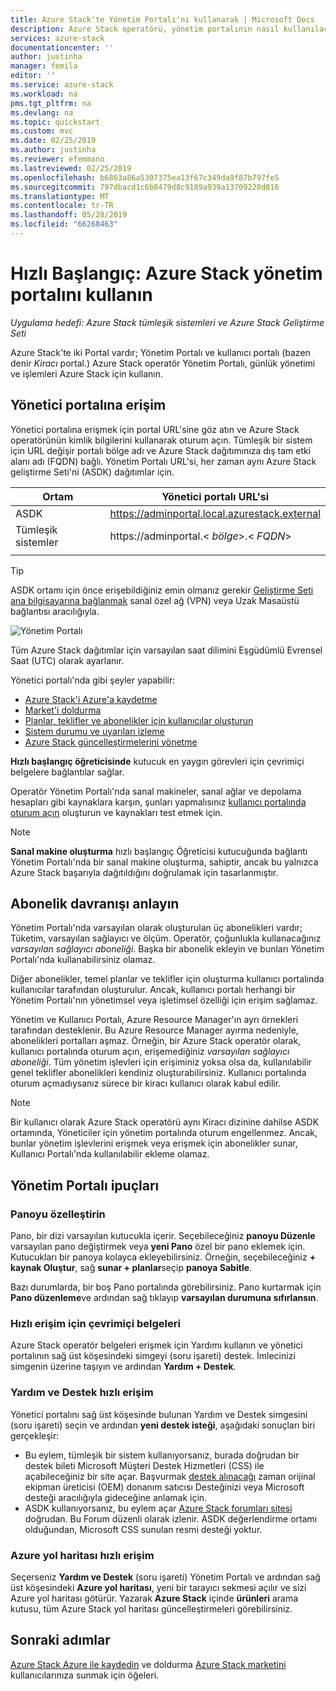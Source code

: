 ```yaml
---
title: Azure Stack'te Yönetim Portalı'nı kullanarak | Microsoft Docs
description: Azure Stack operatörü, yönetim portalının nasıl kullanılacağını öğrenin.
services: azure-stack
documentationcenter: ''
author: justinha
manager: femila
editor: ''
ms.service: azure-stack
ms.workload: na
pms.tgt_pltfrm: na
ms.devlang: na
ms.topic: quickstart
ms.custom: mvc
ms.date: 02/25/2019
ms.author: justinha
ms.reviewer: efemmano
ms.lastreviewed: 02/25/2019
ms.openlocfilehash: b6863a86a5307375ea13f67c349da9f87b797fe5
ms.sourcegitcommit: 797dbacd1c6b8479d8c9189a939a13709228d816
ms.translationtype: MT
ms.contentlocale: tr-TR
ms.lasthandoff: 05/28/2019
ms.locfileid: "66268463"
---
```

# <a name="quickstart-use-the-azure-stack-administration-portal"></a>Hızlı Başlangıç: Azure Stack yönetim portalını kullanın

*Uygulama hedefi: Azure Stack tümleşik sistemleri ve Azure Stack Geliştirme Seti*

Azure Stack'te iki Portal vardır; Yönetim Portalı ve kullanıcı portalı (bazen denir *Kiracı* portal.) Azure Stack operatör Yönetim Portalı, günlük yönetimi ve işlemleri Azure Stack için kullanın.

## <a name="access-the-administrator-portal"></a>Yönetici portalına erişim

Yönetici portalına erişmek için portal URL'sine göz atın ve Azure Stack operatörünün kimlik bilgilerini kullanarak oturum açın. Tümleşik bir sistem için URL değişir portalı bölge adı ve Azure Stack dağıtımınıza dış tam etki alanı adı (FQDN) bağlı. Yönetim Portalı URL'si, her zaman aynı Azure Stack geliştirme Seti'ni (ASDK) dağıtımlar için. 

| Ortam | Yönetici portalı URL'si |   
| -- | -- | 
| ASDK| https://adminportal.local.azurestack.external  |
| Tümleşik sistemler | https://adminportal.&lt; *bölge*&gt;.&lt; *FQDN*&gt; | 
| | |

> [!TIP]
> ASDK ortamı için önce erişebildiğiniz emin olmanız gerekir [Geliştirme Seti ana bilgisayarına bağlanmak](../asdk/asdk-connect.md) sanal özel ağ (VPN) veya Uzak Masaüstü bağlantısı aracılığıyla.

 ![Yönetim Portalı](media/azure-stack-manage-portals/admin-portal.png)

Tüm Azure Stack dağıtımlar için varsayılan saat dilimini Eşgüdümlü Evrensel Saat (UTC) olarak ayarlanır. 

Yönetici portalı'nda gibi şeyler yapabilir:

* [Azure Stack'i Azure'a kaydetme](azure-stack-registration.md)
* [Market'i doldurma](azure-stack-download-azure-marketplace-item.md)
* [Planlar, teklifler ve abonelikler için kullanıcılar oluşturun](azure-stack-plan-offer-quota-overview.md)
* [Sistem durumu ve uyarıları izleme](azure-stack-monitor-health.md)
* [Azure Stack güncelleştirmelerini yönetme](azure-stack-updates.md)

**Hızlı başlangıç öğreticisinde** kutucuk en yaygın görevleri için çevrimiçi belgelere bağlantılar sağlar.

Operatör Yönetim Portalı'nda sanal makineler, sanal ağlar ve depolama hesapları gibi kaynaklara karşın, şunları yapmalısınız [kullanıcı portalında oturum açın](../user/azure-stack-use-portal.md) oluşturun ve kaynakları test etmek için.

>[!NOTE]
>**Sanal makine oluşturma** hızlı başlangıç Öğreticisi kutucuğunda bağlantı Yönetim Portalı'nda bir sanal makine oluşturma, sahiptir, ancak bu yalnızca Azure Stack başarıyla dağıtıldığını doğrulamak için tasarlanmıştır.

## <a name="understand-subscription-behavior"></a>Abonelik davranışı anlayın

Yönetim Portalı'nda varsayılan olarak oluşturulan üç abonelikleri vardır; Tüketim, varsayılan sağlayıcı ve ölçüm. Operatör, çoğunlukla kullanacağınız *varsayılan sağlayıcı aboneliği*. Başka bir abonelik ekleyin ve bunları Yönetim Portalı'nda kullanabilirsiniz olamaz. 

Diğer abonelikler, temel planlar ve teklifler için oluşturma kullanıcı portalında kullanıcılar tarafından oluşturulur. Ancak, kullanıcı portalı herhangi bir Yönetim Portalı'nın yönetimsel veya işletimsel özelliği için erişim sağlamaz.

Yönetim ve Kullanıcı Portalı, Azure Resource Manager'ın ayrı örnekleri tarafından desteklenir. Bu Azure Resource Manager ayırma nedeniyle, abonelikleri portalları aşmaz. Örneğin, bir Azure Stack operatör olarak, kullanıcı portalında oturum açın, erişemediğiniz *varsayılan sağlayıcı aboneliği*. Tüm yönetim işlevleri için erişiminiz yoksa olsa da, kullanılabilir genel teklifler abonelikleri kendiniz oluşturabilirsiniz. Kullanıcı portalında oturum açmadıysanız sürece bir kiracı kullanıcı olarak kabul edilir.

  >[!NOTE]
  >Bir kullanıcı olarak Azure Stack operatörü aynı Kiracı dizinine dahilse ASDK ortamında, Yöneticiler için yönetim portalında oturum engellenmez. Ancak, bunlar yönetim işlevlerini erişmek veya erişmek için abonelikler sunar, Kullanıcı Portalı'nda kullanılabilir ekleme olamaz.

## <a name="administration-portal-tips"></a>Yönetim Portalı ipuçları

### <a name="customize-the-dashboard"></a>Panoyu özelleştirin

Pano, bir dizi varsayılan kutucukla içerir. Seçebileceğiniz **panoyu Düzenle** varsayılan pano değiştirmek veya **yeni Pano** özel bir pano eklemek için. Kutucukları bir panoya kolayca ekleyebilirsiniz. Örneğin, seçebileceğiniz **+ kaynak Oluştur**, sağ **sunar + planlar**seçip **panoya Sabitle**.

Bazı durumlarda, bir boş Pano portalında görebilirsiniz. Pano kurtarmak için **Pano düzenleme**ve ardından sağ tıklayıp **varsayılan durumuna sıfırlansın**.

### <a name="quick-access-to-online-documentation"></a>Hızlı erişim için çevrimiçi belgeleri

Azure Stack operatör belgeleri erişmek için Yardımı kullanın ve yönetici portalının sağ üst köşesindeki simgeyi (soru işareti) destek. İmlecinizi simgenin üzerine taşıyın ve ardından **Yardım + Destek**.

### <a name="quick-access-to-help-and-support"></a>Yardım ve Destek hızlı erişim

Yönetici portalını sağ üst köşesinde bulunan Yardım ve Destek simgesini (soru işareti) seçin ve ardından **yeni destek isteği**, aşağıdaki sonuçları biri gerçekleşir:

- Bu eylem, tümleşik bir sistem kullanıyorsanız, burada doğrudan bir destek bileti Microsoft Müşteri Destek Hizmetleri (CSS) ile açabileceğiniz bir site açar. Başvurmak [destek alınacağı](azure-stack-manage-basics.md#where-to-get-support) zaman orijinal ekipman üreticisi (OEM) donanım satıcısı Desteğinizi veya Microsoft desteği aracılığıyla gideceğine anlamak için.
- ASDK kullanıyorsanız, bu eylem açar [Azure Stack forumları sitesi](https://social.msdn.microsoft.com/Forums/home?forum=AzureStack) doğrudan. Bu Forum düzenli olarak izlenir. ASDK değerlendirme ortamı olduğundan, Microsoft CSS sunulan resmi desteği yoktur.

### <a name="quick-access-to-the-azure-roadmap"></a>Azure yol haritası hızlı erişim

Seçerseniz **Yardım ve Destek** (soru işareti) Yönetim Portalı ve ardından sağ üst köşesindeki **Azure yol haritası**, yeni bir tarayıcı sekmesi açılır ve sizi Azure yol haritası götürür. Yazarak **Azure Stack** içinde **ürünleri** arama kutusu, tüm Azure Stack yol haritası güncelleştirmeleri görebilirsiniz.

## <a name="next-steps"></a>Sonraki adımlar

[Azure Stack Azure ile kaydedin](azure-stack-registration.md) ve doldurma [Azure Stack marketini](azure-stack-marketplace.md) kullanıcılarınıza sunmak için öğeleri. 
